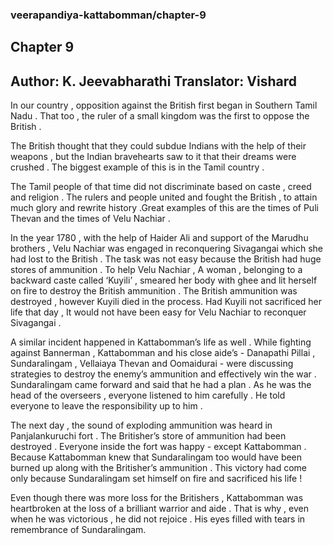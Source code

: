 ### veerapandiya-kattabomman/chapter-9
## Chapter 9
Author: K. Jeevabharathi
Translator: Vishard
---
In our country , opposition against the British first began in Southern Tamil Nadu . That too , the ruler of a small kingdom was the first to oppose the British . 

The British thought that they could subdue Indians with the help of their weapons , but the Indian bravehearts saw to it that their dreams were crushed . The biggest example of this is in the Tamil country .

The Tamil people of that time did not discriminate based on caste , creed and religion . The rulers and people united and fought the British , to attain much glory and rewrite history .Great examples of this are the  times of Puli Thevan and the times of Velu Nachiar .

In the year 1780 , with the help of Haider Ali and support of the Marudhu brothers , Velu Nachiar was engaged in reconquering Sivagangai which she had lost to the British . The task was not easy because the British had huge stores of ammunition . To help Velu Nachiar , A woman , belonging to a backward caste called ‘Kuyili’ , smeared her body with ghee and lit herself on fire to destroy the British ammunition . The British ammunition was destroyed , however Kuyili died in the process. Had Kuyili not sacrificed her life that day , It would not have been easy for Velu Nachiar to reconquer Sivagangai .

A similar incident happened in Kattabomman’s life as well . While fighting against Bannerman , Kattabomman and his close aide’s - Danapathi Pillai , Sundaralingam , Vellaiaya Thevan and Oomaidurai - were discussing strategies to destroy the enemy’s ammunition and effectively win the war . Sundaralingam came forward and said that he had a plan . As he was the head of the overseers , everyone listened to him carefully . He told everyone to leave the responsibility up to him .

The next day , the sound of exploding ammunition was heard in Panjalankuruchi fort . The Britisher’s store of ammunition had been destroyed . Everyone inside the fort was happy - except Kattabomman . Because Kattabomman knew that Sundaralingam too would have been burned up along with the Britisher’s ammunition . This victory had come only because Sundaralingam set himself on fire and sacrificed his life !

Even though there was more loss for the Britishers , Kattabomman was heartbroken at the loss of a brilliant warrior and aide  . That is why , even when he was victorious , he did not rejoice . His eyes filled with tears in remembrance of Sundaralingam.
